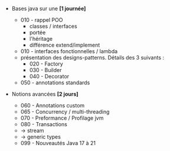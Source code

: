 - Bases java sur une **[1 journée]**  
  - 010 - rappel POO
	  - classes / interfaces
	  - portée
	  - l'héritage
	  - différence extend/implement  
  - 010 - interfaces fonctionnelles / lambda  
  - présentation des designs-patterns. Détails des 3 suivants : 
	  - 020 - Factory
	  - 030 - Builder
	  - 040 - Decorator
  - 050 - annotations standards  
  
- Notions avancées **[2 jours]**  
  - 060 - Annotations custom  
  - 065 - Concurrency / multi-threading
  - 070 - Preformance / Profilage jvm
  - 080 - Transactions  
  - -> stream  
  - -> generic types
  - 099 - Nouveautés Java 17 à 21





